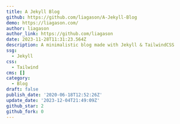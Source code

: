 ```yaml
---
title: A Jekyll Blog
github: https://github.com/liagason/A-Jekyll-Blog
demo: https://liagason.com/
author: liagason
author_link: https://github.com/liagason
date: 2023-11-28T11:31:23.564Z
description: A minimalistic blog made with Jekyll & TailwindCSS
ssg:
  - Jekyll
css:
  - Tailwind
cms: []
category:
  - Blog
draft: false
publish_date: '2020-06-18T12:52:26Z'
update_date: '2023-12-04T21:49:09Z'
github_star: 2
github_fork: 0
---
```

